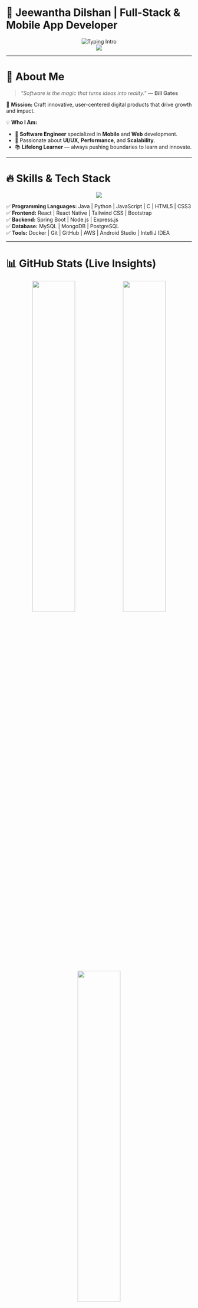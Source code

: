 # 🚀 Jeewantha Dilshan | Full-Stack & Mobile App Developer

<div align="center">
  <img src="https://readme-typing-svg.demolab.com?font=Fira+Code&size=30&pause=1000&color=F70000&center=true&vCenter=true&width=800&height=100&lines=Hi+%F0%9F%91%8B+I'm+Jeewantha+Dilshan;Software+Engineer+%7C+Full-Stack+Developer;Building+Next-Gen+Mobile+and+Web+Solutions;Turning+Innovative+Ideas+Into+Reality" alt="Typing Intro" />
</div>

<div align="center">
  <img src="https://capsule-render.vercel.app/api?type=waving&height=250&text=Welcome%20to%20My%20World!&fontAlign=40&fontAlignY=70&color=gradient&desc=Full-Stack%20%7C%20Mobile%20App%20%7C%20Cloud%20Solutions&descAlign=50&descAlignY=90" />
</div>

---

# 🧠 About Me 

> _"Software is the magic that turns ideas into reality."_ — **Bill Gates**

🎯 **Mission:** Craft innovative, user-centered digital products that drive growth and impact.

💡 **Who I Am:**
- 🚀 **Software Engineer** specialized in **Mobile** and **Web** development.
- 🎨 Passionate about **UI/UX**, **Performance**, and **Scalability**.
- 📚 **Lifelong Learner** — always pushing boundaries to learn and innovate.

---

# 🔥 Skills & Tech Stack

<div align="center">
  <img src="https://skillicons.dev/icons?i=java,python,javascript,react,reactnative,nodejs,spring,mysql,mongodb,html,css,bootstrap,tailwind,docker,git,github,androidstudio,vscode,intellij,pycharm" />
</div>

✅ **Programming Languages:** Java | Python | JavaScript | C | HTML5 | CSS3  
✅ **Frontend:** React | React Native | Tailwind CSS | Bootstrap  
✅ **Backend:** Spring Boot | Node.js | Express.js  
✅ **Database:** MySQL | MongoDB | PostgreSQL  
✅ **Tools:** Docker | Git | GitHub | AWS | Android Studio | IntelliJ IDEA

---

# 📊 GitHub Stats (Live Insights)

<div align="center">
  <img src="https://github-readme-stats.vercel.app/api?username=GihanJeewantha&theme=radical&show_icons=true&hide_border=true" width="48%" />
  <img src="https://github-readme-streak-stats.herokuapp.com/?user=GihanJeewantha&theme=radical&hide_border=true" width="48%" />
</div>

<div align="center">
  <img src="https://github-readme-stats.vercel.app/api/top-langs/?username=GihanJeewantha&layout=compact&theme=radical&hide_border=true" width="48%" />
</div>

---

# 🏆 Achievements & Certifications

<div align="center">
  <img src="https://github-profile-trophy.vercel.app/?username=GihanJeewantha&theme=matrix&no-frame=true&margin-w=10&margin-h=15" />
</div>

---



# 🎯 Why Collaborate With Me?

✅ Proven Internship Experience at Leading Firms  
✅ Full-Stack Expertise (Frontend 💻 + Backend 🔥 + Mobile 📱)  
✅ Clean Code | UX-first Development | Lightning-fast Apps  
✅ Deep Commitment to Growth and Client Success

> **🌟 Ready to bring energy, innovation, and quality to your next project!**

---

# 📬 Let's Connect & Build!

<div align="center">
  <a href="https://www.linkedin.com/in/jeewantha-dilshan/" target="_blank">
    <img src="https://img.shields.io/badge/LinkedIn-blue?style=for-the-badge&logo=linkedin&logoColor=white" />
  </a>
  <a href="mailto:jeewanthadilshanjd@gmail.com" target="_blank">
    <img src="https://img.shields.io/badge/Email-red?style=for-the-badge&logo=gmail&logoColor=white" />
  </a>
  <a href="https://www.buymeacoffee.com/jeewantha" target="_blank">
    <img src="https://img.shields.io/badge/Buy%20Me%20a%20Coffee-yellow?style=for-the-badge&logo=buymeacoffee&logoColor=black" />
  </a>
</div>

---

<div align="center">
  <img src="https://readme-typing-svg.demolab.com?font=Fira+Code&size=24&pause=1000&color=FF4500&center=true&vCenter=true&width=700&lines=Thank+You+for+Visiting!;Feel+Free+to+Reach+Out!;Let's+Create+Something+Amazing!%F0%9F%9A%80" alt="Typing Footer" />
</div>
